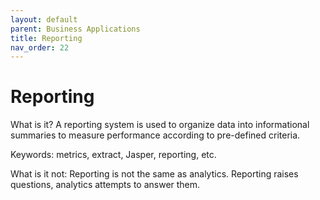 ```yaml
---
layout: default
parent: Business Applications
title: Reporting
nav_order: 22
---
```


# Reporting

What is it? A reporting system is used to organize data into informational summaries to measure performance according to pre-defined criteria. 

Keywords: metrics, extract, Jasper, reporting, etc. 

What is it not: Reporting is not the same as analytics. Reporting raises questions, analytics attempts to answer them.
